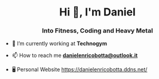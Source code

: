 <h1 align="center">Hi 👋, I'm Daniel</h1>
<h3 align="center">Into Fitness, Coding and Heavy Metal</h3>

- 🔭 I’m currently working at **Technogym**

- 📫 How to reach me **danielenricobotta@outlook.it**

- 🖥️ Personal Website https://danielenricobotta.ddns.net/ 
